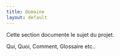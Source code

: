 ```yaml
---
title: Domaine
layout: default
---
```

Cette section documente le sujet du projet. 

Qui, Quoi, Comment, Glossaire etc..